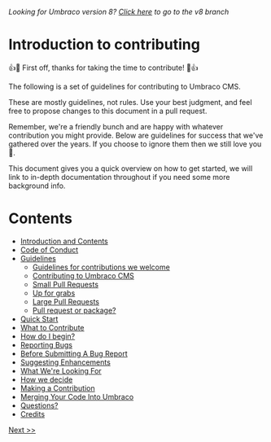 _Looking for Umbraco version 8? [Click here](https://github.com/umbraco/Umbraco-CMS/blob/temp8/docs/CONTRIBUTING.md) to go to the v8 branch_


# Introduction to contributing

👍🎉 First off, thanks for taking the time to contribute! 🎉👍

The following is a set of guidelines for contributing to Umbraco CMS.

These are mostly guidelines, not rules. Use your best judgment, and feel free to propose changes to this document in a pull request.

Remember, we're a friendly bunch and are happy with whatever contribution you might provide. Below are guidelines for success that we've gathered over the years. If you choose to ignore them then we still love you 💖.

This document gives you a quick overview on how to get started, we will link to in-depth documentation throughout if you need some more background info.

# Contents

* [Introduction and Contents](1_CONTENTS.md)
* [Code of Conduct](2_CODE_CONDUCT.md)
* [Guidelines](3_GUIDELINES.md)
  * [Guidelines for contributions we welcome](2_GUIDELINES.md#guidelines-for-contributions-we-welcome)
  * [Contributing to Umbraco CMS](2_GUIDELINES.md#contributing-to-umbraco-cms)
  * [Small Pull Requests](2_GUIDELINES.md#small-pull-requests)
  * [Up for grabs ](2_GUIDELINES.md#up-for-grabs)
  * [Large Pull Requests](2_GUIDELINES.md#large-pull-requests)
  * [Pull request or package?](2_GUIDELINES.md#pull-request-or-package)
* [Quick Start](4_QUICK_START.md)
* [What to Contribute](5_CONTRIBUTING.md)
 * [How do I begin?](5_CONTRIBUTING.md)
 * [Reporting Bugs](2_GUIDELINES.md#pull-request-or-package)
 * [Before Submitting A Bug Report](2_GUIDELINES.md#pull-request-or-package)
 * [Suggesting Enhancements](2_GUIDELINES.md#Suggesting-Enhancements)
 * [What We're Looking For](2_GUIDELINES.md#What-We're-Looking-For)
 * [How we decide](2_GUIDELINES.md#how-we-decide)
* [Making a Contribution](6_CONTRIBUTION.md)  
* [Merging Your Code Into Umbraco](7_PULL_REQUESTS.md)
* [Questions?](8_QUESTIONS.md)
* [Credits](9_CREDITS.md)

[ Next >>](2_CODE_CONDUCT.md)
